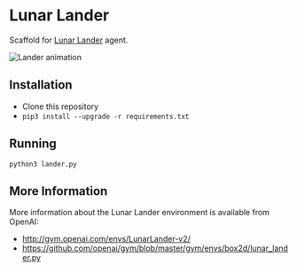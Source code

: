 Lunar Lander
============

Scaffold for [Lunar Lander](http://gym.openai.com/envs/LunarLander-v2/) agent.

![Lander animation](https://raw.githubusercontent.com/plopd/deep-reinforcement-learning/master/dqn/results/trained_agent.gif)

Installation
------------

- Clone this repository
- `pip3 install --upgrade -r requirements.txt`

Running
-------

`python3 lander.py`

More Information
----------------

More information about the Lunar Lander environment is available from OpenAI:

- http://gym.openai.com/envs/LunarLander-v2/
- https://github.com/openai/gym/blob/master/gym/envs/box2d/lunar_lander.py
